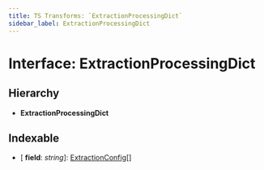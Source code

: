 ```yaml
---
title: TS Transforms: `ExtractionProcessingDict`
sidebar_label: ExtractionProcessingDict
---
```


# Interface: ExtractionProcessingDict

## Hierarchy

* **ExtractionProcessingDict**

## Indexable

* \[ **field**: *string*\]: [ExtractionConfig](extractionconfig.md)[]
